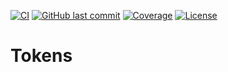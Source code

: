 [![CI](https://github.com/maxherbs/tokens/actions/workflows/ci.yml/badge.svg)](https://github.com/maxherbs/tokens/actions/workflows/_code.yml)
[![GitHub last commit](https://img.shields.io/github/last-commit/maxherbs/tokens.svg)](https://github.com/maxherbs/tokens/commits)
[![Coverage](https://codecov.io/gh/maxherbs/tokens/branch/main/graph/badge.svg)](https://codecov.io/gh/maxherbs/tokens)
[![License](https://img.shields.io/badge/License-Apache%202.0-blue.svg)](https://www.apache.org/licenses/LICENSE-2.0)


# Tokens
